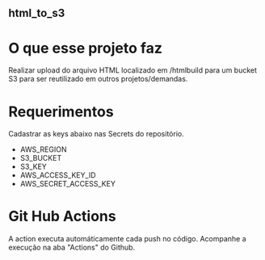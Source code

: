 ## html_to_s3

# O que esse projeto faz
Realizar upload do arquivo HTML localizado em /htmlbuild para um bucket S3 para ser reutilizado em outros projetos/demandas.

# Requerimentos
Cadastrar as keys abaixo nas Secrets do repositório.
- AWS_REGION
- S3_BUCKET
- S3_KEY
- AWS_ACCESS_KEY_ID
- AWS_SECRET_ACCESS_KEY

# Git Hub Actions
A action executa automáticamente cada push no código. Acompanhe a execução na aba "Actions" do Github.
